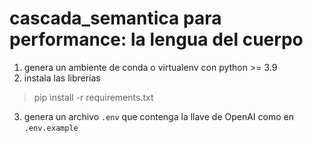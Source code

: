 # cascada_semantica para performance: la lengua del cuerpo

1. genera un ambiente de conda o virtualenv con python >= 3.9
2. instala las librerías

> pip install -r requirements.txt

3. genera un archivo `.env` que contenga la llave de OpenAI como en `.env.example`
